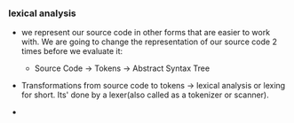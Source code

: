 ### lexical analysis 

- we represent our source code in other forms that are easier to work with. We are going to change the representation of our source code 2 times before we evaluate it:
	- Source Code -> Tokens -> Abstract Syntax Tree 

- Transformations from source code to tokens -> lexical analysis or lexing for short. Its' done by a lexer(also called as a tokenizer or scanner).
- 